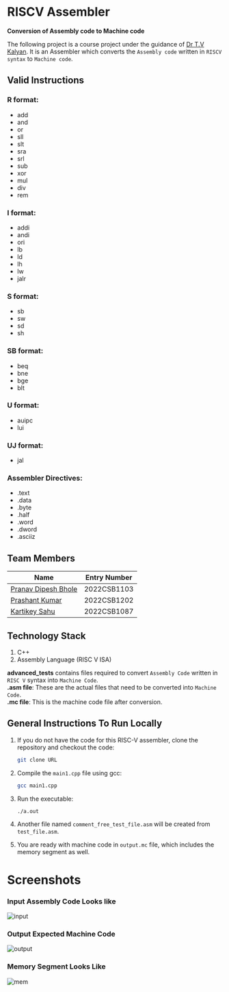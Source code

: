 # RISCV Assembler

**Conversion of Assembly code to Machine code**

The following project is a course project under the guidance of [Dr T.V Kalyan](https://sites.google.com/view/kalyantv). It is an Assembler which converts the `Assembly code` written in `RISCV syntax` to `Machine code`.

## Valid Instructions

### R format:
- add
- and
- or
- sll
- slt
- sra
- srl
- sub
- xor
- mul
- div
- rem

### I format:
- addi
- andi
- ori
- lb
- ld
- lh
- lw
- jalr

### S format:
- sb
- sw
- sd
- sh

### SB format:
- beq
- bne
- bge
- blt

### U format:
- auipc
- lui

### UJ format:
- jal

### Assembler Directives:
- .text
- .data
- .byte
- .half
- .word
- .dword
- .asciiz

## Team Members
| Name                     | Entry Number |
|--------------------------| -------------|
| [Pranav Dipesh Bhole](https://github.com/pranavbhole123) | 2022CSB1103  |
| [Prashant Kumar](https://github.com/Prashant370)            | 2022CSB1202  |
| [Kartikey Sahu](https://github.com/kartikeysahu987)          | 2022CSB1087  |

## Technology Stack
1. C++
2. Assembly Language (RISC V ISA)

**advanced_tests** contains files required to convert `Assembly Code` written in `RISC V` syntax into `Machine Code`.  
**.asm file**: These are the actual files that need to be converted into `Machine Code`.  
**.mc file**: This is the machine code file after conversion.

## General Instructions To Run Locally

1. If you do not have the code for this RISC-V assembler, clone the repository and checkout the code:
    ```bash
    git clone URL
    ```

2. Compile the `main1.cpp` file using gcc:
    ```bash
    gcc main1.cpp
    ```

3. Run the executable:
    ```bash
    ./a.out
    ```

4. Another file named `comment_free_test_file.asm` will be created from `test_file.asm`.

5. You are ready with machine code in `output.mc` file, which includes the memory segment as well.


# Screenshots
### Input Assembly Code Looks like 
![input](https://github.com/Prashant370/RISC-V-Assembler/assets/100296448/5a8e4a4f-e612-4d8b-821e-401e8293543f)
### Output Expected Machine Code
![output](https://github.com/Prashant370/RISC-V-Assembler/assets/100296448/09f512db-f8bb-45f9-9f2c-97afc1b20d2a)
### Memory Segment Looks Like
![mem](https://github.com/Prashant370/RISC-V-Assembler/assets/100296448/9d22f46d-6261-4918-b76f-058d83ea5d36)

 
